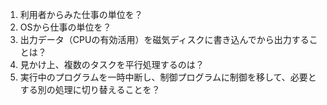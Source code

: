 1. 利用者からみた仕事の単位を？
2. OSから仕事の単位を？
3. 出力データ（CPUの有効活用）を磁気ディスクに書き込んでから出力することは？
4. 見かけ上、複数のタスクを平行処理するのは？　
5. 実行中のプログラムを一時中断し、制御プログラムに制御を移して、必要とする別の処理に切り替えることを？
